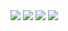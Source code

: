 <img src="http://readme-typing-svg.herokuapp.com?font=ubuntu&color=%2336BCF7&vCenter=true&multiline=true&height=39&lines=Hello+I'm+MrDuck,+Owner+of+PixelBot">
<img src="https://github-readme-stats.vercel.app/api/top-langs/?username=mrduck89&theme=radical"></a>
<img src="https://github-readme-stats.vercel.app/api?username=mrduck89&show_icons=true&theme=radical"></a>
<img src="https://komarev.com/ghpvc/?username=duongtuan303030&style=flat-squar&color=brightgreen"></a>
